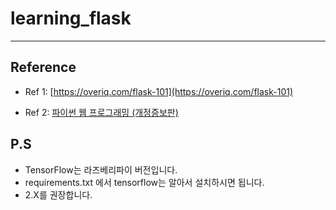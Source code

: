 # learning_flask

---

## Reference
- Ref 1: [https://overiq.com/flask-101](https://overiq.com/flask-101)
  
- Ref 2: [파이썬 웹 프로그래밍 (개정증보판)](https://wikibook.co.kr/flask-revised/)


## P.S
- TensorFlow는 라즈베리파이 버전입니다. 
- requirements.txt 에서 tensorflow는 알아서 설치하시면 됩니다. 
- 2.X를 권장합니다. 